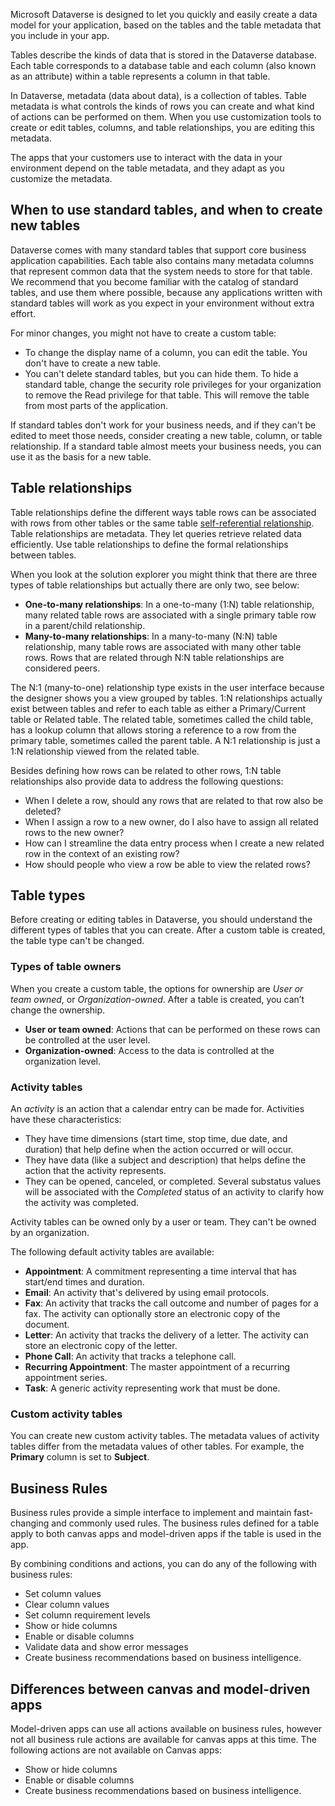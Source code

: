 Microsoft Dataverse is designed to let you quickly and easily create a data model for your application, based on the tables and the table metadata that you include in your app. 

Tables describe the kinds of data that is stored in the Dataverse database. Each table corresponds to a database table and each column (also known as an attribute) within a table represents a column in that table. 

In Dataverse, metadata (data about data), is a collection of tables. Table metadata is what controls the kinds of rows you can create and what kind of actions can be performed on them. When you use customization tools to create or edit tables, columns, and table relationships, you are editing this metadata.

The apps that your customers use to interact with the data in your environment depend on the table metadata, and they adapt as you customize the metadata. 

## When to use standard tables, and when to create new tables
Dataverse comes with many standard tables that support core business application capabilities. Each table also contains many metadata columns that represent common data that the system needs to store for that table. We recommend that you become familiar with the catalog of standard tables, and use them where possible, because any applications written with standard tables will work as you expect in your environment without extra effort.

For minor changes, you might not have to create a custom table: 

- To change the display name of a column, you can edit the table. You don't have to create a new table.
- You can't delete standard tables, but you can hide them. To hide a standard table, change the security role privileges for your organization to remove the Read privilege for that table. This will remove the table from most parts of the application.

If standard tables don't work for your business needs, and if they can't be edited to meet those needs, consider creating a new table, column, or table relationship. If a standard table almost meets your business needs, you can use it as the basis for a new table.

## Table relationships
Table relationships define the different ways table rows can be associated with rows from other tables or the same table [self-referential relationship](powerapps/maker/data-platform/create-edit-nn-relationships-portal#azure-portal=true#create-a-many-to-many-relationship-with-the-same-table-self-referential-relationship). Table relationships are metadata. They let queries retrieve related data efficiently. Use table relationships to define the formal relationships between tables. 

When you look at the solution explorer you might think that there are three types of table relationships but actually there are only two, see below:

- **One-to-many relationships**: In a one-to-many (1:N) table relationship, many related table rows are associated with a single primary table row in a parent/child relationship. 
- **Many-to-many relationships**: In a many-to-many (N:N) table relationship, many table rows are associated with many other table rows. Rows that are related through N:N table relationships are considered peers.

The N:1 (many-to-one) relationship type exists in the user interface because the designer shows you a view grouped by tables. 1:N relationships actually exist between tables and refer to each table as either a Primary/Current table or Related table. The related table, sometimes called the child table, has a lookup column that allows storing a reference to a row from the primary table, sometimes called the parent table. A N:1 relationship is just a 1:N relationship viewed from the related table.

Besides defining how rows can be related to other rows, 1:N table relationships also provide data to address the following questions:

- When I delete a row, should any rows that are related to that row also be deleted?
- When I assign a row to a new owner, do I also have to assign all related rows to the new owner?
- How can I streamline the data entry process when I create a new related row in the context of an existing row?
- How should people who view a row be able to view the related rows?

## Table types
Before creating or editing tables in Dataverse, you should understand the different types of tables that you can create. After a custom table is created, the table type can't be changed. 

### Types of table owners
When you create a custom table, the options for ownership are *User or team owned*, or *Organization-owned*. After a table is created, you can’t change the ownership. 

- **User or team owned**: Actions that can be performed on these rows can be controlled at the user level.
- **Organization-owned**: Access to the data is controlled at the organization level.

### Activity tables
An *activity* is an action that a calendar entry can be made for. Activities have these characteristics:

- They have time dimensions (start time, stop time, due date, and duration) that help define when the action occurred or will occur.
- They have data (like a subject and description) that helps define the action that the activity represents. 
- They can be opened, canceled, or completed. Several substatus values will be associated with the *Completed* status of an activity to clarify how the activity was completed. 
 
Activity tables can be owned only by a user or team. They can't be owned by an organization.

The following default activity tables are available:

- **Appointment**: A commitment representing a time interval that has start/end times and duration.
- **Email**: An activity that's delivered by using email protocols.
- **Fax**: An activity that tracks the call outcome and number of pages for a fax. The activity can optionally store an electronic copy of the document.
- **Letter**: An activity that tracks the delivery of a letter. The activity can store an electronic copy of the letter.
- **Phone Call**: An activity that tracks a telephone call.
- **Recurring Appointment**: The master appointment of a recurring appointment series.
- **Task**: A generic activity representing work that must be done.

### Custom activity tables
You can create new custom activity tables. The metadata values of activity tables differ from the metadata values of other tables. For example, the **Primary** column is set to **Subject**. 

## Business Rules

Business rules provide a simple interface to implement and maintain fast-changing and commonly used rules. The business rules defined for a table apply to both canvas apps and model-driven apps if the table is used in the app.
 
By combining conditions and actions, you can do any of the following with business rules:
- Set column values
- Clear column values
- Set column requirement levels
- Show or hide columns
- Enable or disable columns
- Validate data and show error messages
- Create business recommendations based on business intelligence.

## Differences between canvas and model-driven apps

Model-driven apps can use all actions available on business rules, however not all business rule actions are available for canvas apps at this time. The following actions are not available on Canvas apps:
- Show or hide columns
- Enable or disable columns
- Create business recommendations based on business intelligence.

